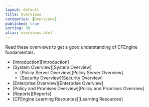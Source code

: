 ```yaml
---
layout: default
title: Overviews
categories: [Overviews]
published: true
sorting: 30
alias: overviews.html
---
```


Read these overviews to get a good understanding of CFEngine fundamentals.

* [Introduction][Introduction]
* [System Overview][System Overview]
	* [Policy Server Overview][Policy Server Overview]
	* [Security Overview][Security Overview]
* [Enterprise Overview][Enterprise Overview]
* [Policy and Promises Overview][Policy and Promises Overview]
* [Reports][Reports]
* [CFEngine Learning Resources][Learning Resources]


